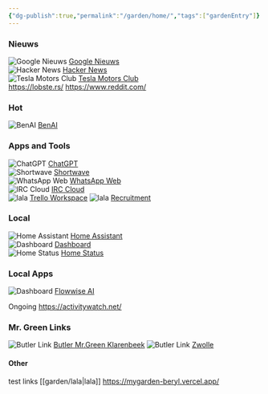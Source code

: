 ```yaml
---
{"dg-publish":true,"permalink":"/garden/home/","tags":["gardenEntry"]}
---
```


### Nieuws
![Google Nieuws](https://www.google.com/s2/favicons?domain=news.google.com) [Google Nieuws](https://news.google.com/foryou?hl=nl&gl=NL&ceid=NL:nl)  
![Hacker News](https://www.google.com/s2/favicons?domain=news.ycombinator.com) [Hacker News](https://news.ycombinator.com/)  
![Tesla Motors Club](https://www.google.com/s2/favicons?domain=teslamotorsclub.com) [Tesla Motors Club](https://teslamotorsclub.com/tmc/)  
https://lobste.rs/
https://www.reddit.com/

### Hot
![BenAI](https://www.google.com/s2/favicons?domain=https://bens-ai.circle.so) [BenAI](https://bens-ai.circle.so/c/discussion/)  

### Apps and Tools
![ChatGPT](https://www.google.com/s2/favicons?domain=chatgpt.com) [ChatGPT](https://chatgpt.com)  
![Shortwave](https://www.google.com/s2/favicons?domain=app.shortwave.com) [Shortwave](https://app.shortwave.com/)  
![WhatsApp Web](https://www.google.com/s2/favicons?domain=web.whatsapp.com) [WhatsApp Web](https://web.whatsapp.com/)  
![IRC Cloud](https://www.google.com/s2/favicons?domain=irccloud.com) [IRC Cloud](https://www.irccloud.com/)  
![lala](https://www.google.com/s2/favicons?domain=https://trello.com/w/kroescontrol) [ Trello Workspace](https://trello.com/w/kroescontrol) ![lala](https://www.google.com/s2/favicons?domain=news.google.com) [Recruitment](https://trello.com/b/yPUNaRwR/recruitment?utm_source=eval-email&utm_medium=email )


### Local
![Home Assistant](https://www.google.com/s2/favicons?domain=www.home-assistant.io/) [Home Assistant](http://homeassistant.local:3001/status/alles)  
![Dashboard](https://www.google.com/s2/favicons?domain=https://homer-demo.netlify.app/) [Dashboard](http://192.168.178.188:3000/board)  
![Home Status](https://www.google.com/s2/favicons?domain=genericfavicon.com) [Home Status](http://homeassistant.local:3001/status/alles)  

### Local Apps
![Dashboard](https://www.google.com/s2/favicons?domain=https://flowiseai.com/) [Flowwise AI](http://192.168.178.147:3000/chatflows)  


Ongoing 
https://activitywatch.net/



### Mr. Green Links
![Butler Link](https://www.google.com/s2/favicons?domain=butl.nl) [Butler Mr.Green Klarenbeek](https://butl.nl/d5zZ9)  ![Butler Link](https://www.google.com/s2/favicons?domain=butl.nl) [Zwolle](https://butl.nl/L1KRN)  

#### Other

test links
[[garden/lala\|lala]]
https://mygarden-beryl.vercel.app/


